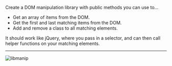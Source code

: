 Create a DOM manipulation library with public methods you can use to…

- Get an array of items from the DOM.
- Get the first and last matching items from the DOM.
- Add and remove a class to all matching elements.
  
It should work like jQuery, where you pass in a selector, and can then call helper functions on your matching elements.

---
![libmanip](https://user-images.githubusercontent.com/44428775/99982099-77a62700-2daa-11eb-9f10-67ee6fec7021.gif)